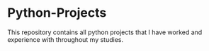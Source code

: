 # Python-Projects
This repository contains all python projects that I have worked and experience with throughout my studies.
